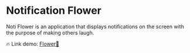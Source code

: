 
# Notification Flower

Noti Flower is an application that displays notifications on the screen with the purpose of making others laugh.

🔥 Link demo: [Flower💐](https://noti-flower.vercel.app/)


